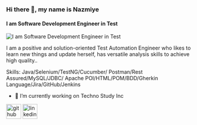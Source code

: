 ### Hi there 👋, my name is Nazmiye
#### I am Software Development Engineer in Test

![I am Software Development Engineer in Test](https://encrypted-tbn0.gstatic.com/images?q=tbn:ANd9GcQkjWIAkSHAsb74Cw3Zvt0Q1tRimNM62jADzA&usqp=CAU)

I am a positive and solution-oriented Test Automation Engineer who likes to learn new things and update herself, has versatile analysis skills to achieve high quality..

Skills: Java/Selenium/TestNG/Cucumber/ Postman/Rest Assured/MySQL/JDBC/ Apache POI/HTML/POM/BDD/Gherkin Language/Jira/GitHub/Jenkins

- 🔭 I’m currently working on  Techno Study Inc 


[<img src='https://cdn.jsdelivr.net/npm/simple-icons@3.0.1/icons/github.svg' alt='github' height='40'>](https://github.com/https://github.com/nazmiyeakdogan)  [<img src='https://cdn.jsdelivr.net/npm/simple-icons@3.0.1/icons/linkedin.svg' alt='linkedin' height='40'>](https://www.linkedin.com/in/linkedin.com/in/nazmiye-akdogan/)  






